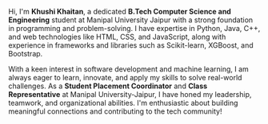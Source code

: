 Hi, I'm **Khushi Khaitan**, a dedicated **B.Tech Computer Science and Engineering** student at Manipal University Jaipur with a strong foundation in programming and problem-solving. I have expertise in Python, Java, C++, and web technologies like HTML, CSS, and JavaScript, along with experience in frameworks and libraries such as Scikit-learn, XGBoost, and Bootstrap.  

With a keen interest in software development and machine learning, I am always eager to learn, innovate, and apply my skills to solve real-world challenges. As a **Student Placement Coordinator** and **Class Representative** at Manipal University-Jaipur, I have honed my leadership, teamwork, and organizational abilities. I'm enthusiastic about building meaningful connections and contributing to the tech community!

